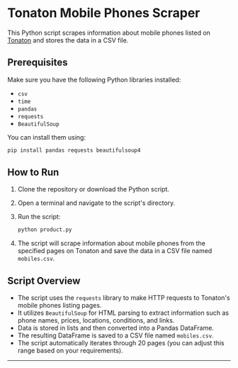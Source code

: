 


# Tonaton Mobile Phones Scraper

This Python script scrapes information about mobile phones listed on [Tonaton](https://tonaton.com) and stores the data in a CSV file.

## Prerequisites

Make sure you have the following Python libraries installed:

- `csv`
- `time`
- `pandas`
- `requests`
- `BeautifulSoup`

You can install them using:

```bash
pip install pandas requests beautifulsoup4
```

## How to Run

1. Clone the repository or download the Python script.
2. Open a terminal and navigate to the script's directory.
3. Run the script:

    ```bash
    python product.py
    ```


4. The script will scrape information about mobile phones from the specified pages on Tonaton and save the data in a CSV file named `mobiles.csv`.

## Script Overview

- The script uses the `requests` library to make HTTP requests to Tonaton's mobile phones listing pages.
- It utilizes `BeautifulSoup` for HTML parsing to extract information such as phone names, prices, locations, conditions, and links.
- Data is stored in lists and then converted into a Pandas DataFrame.
- The resulting DataFrame is saved to a CSV file named `mobiles.csv`.
- The script automatically iterates through 20 pages (you can adjust this range based on your requirements).


---